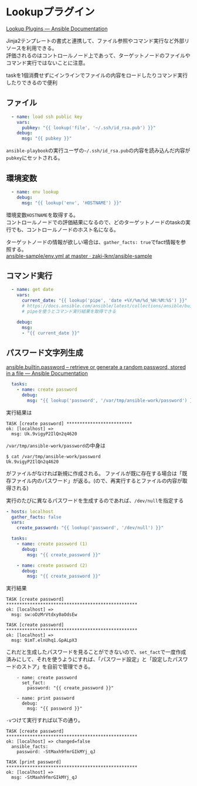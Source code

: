 # Lookupプラグイン

[Lookup Plugins — Ansible Documentation](https://docs.ansible.com/ansible/latest/plugins/lookup.html)

Jinja2テンプレートの書式と連携して、ファイル参照やコマンド実行など外部リソースを利用できる。  
評価されるのはコントロールノード上であって、ターゲットノードのファイルやコマンド実行ではないことに注意。

taskを1個消費せずにインラインでファイルの内容をロードしたりコマンド実行したりできるので便利

## ファイル

```yaml
  - name: load ssh public key
    vars:
      pubkey: "{{ lookup('file', '~/.ssh/id_rsa.pub') }}"
    debug:
      msg: "{{ pubkey }}"
```

`ansible-playbook`の実行ユーザの`~/.ssh/id_rsa.pub`の内容を読み込んだ内容が`pubkey`にセットされる。

## 環境変数

```yaml
  - name: env lookup
    debug:
      msg: "{{ lookup('env', 'HOSTNAME') }}"
```

環境変数`HOSTNAME`を取得する。  
コントロールノードでの評価結果になるので、どのターゲットノードのtaskの実行でも、コントロールノードのホスト名になる。

ターゲットノードの情報が欲しい場合は、`gather_facts: true`でfact情報を参照する。  
[ansible-sample/env.yml at master · zaki-lknr/ansible-sample](https://github.com/zaki-lknr/ansible-sample/blob/master/lookup/env.yml)

## コマンド実行

```yaml
  - name: get date
    vars:
      current_date: "{{ lookup('pipe', 'date +%Y/%m/%d_%H:%M:%S') }}"
      # https://docs.ansible.com/ansible/latest/collections/ansible/builtin/pipe_lookup.html
      # pipeを使うとコマンド実行結果を取得できる

    debug:
      msg:
      - "{{ current_date }}"
```

## パスワード文字列生成

[ansible.builtin.password – retrieve or generate a random password, stored in a file — Ansible Documentation](https://docs.ansible.com/ansible/latest/collections/ansible/builtin/password_lookup.html)

```yaml
  tasks:
    - name: create password
      debug:
        msg: "{{ lookup('password', '/var/tmp/ansible-work/password') }}"
```

実行結果は

```
TASK [create password] *************************
ok: [localhost] => 
  msg: Uk.9vigyP2IlQn2q4620
```

`/var/tmp/ansible-work/password`の中身は

```console
$ cat /var/tmp/ansible-work/password 
Uk.9vigyP2IlQn2q4620
```

がファイルがなければ新規に作成される。
ファイルが既に存在する場合は「既存ファイル内のパスワード」が返る。(ので、再実行するとファイルの内容が取得される)

実行のたびに異なるパスワードを生成するのであれば、`/dev/null`を指定する

```yaml
- hosts: localhost
  gather_facts: false
  vars:
    create_password: "{{ lookup('password', '/dev/null') }}"

  tasks:
    - name: create password (1)
      debug:
        msg: "{{ create_password }}"

    - name: create password (2)
      debug:
        msg: "{{ create_password }}"
```

実行結果

```
TASK [create password] **************************************************
ok: [localhost] => 
  msg: sw:oDzMrVtdxy0aOdsEw

TASK [create password] **************************************************
ok: [localhost] => 
  msg: 9imT.elnUhq1.GpALpX3
```

これだと生成したパスワードを見ることができないので、`set_fact`で一度作成済みにして、それを使うようにすれば、「パスワード設定」と「設定したパスワードのストア」を自前で管理できる。

```
    - name: create password
      set_fact:
        password: "{{ create_password }}"

    - name: print password
      debug:
        msg: "{{ password }}"
```

`-v`つけて実行すれば以下の通り。

```
TASK [create password] **************************************************
ok: [localhost] => changed=false 
  ansible_facts:
    password: -StMaxh9fmrGIkMYj_qJ

TASK [print password] **************************************************
ok: [localhost] => 
  msg: -StMaxh9fmrGIkMYj_qJ
```
